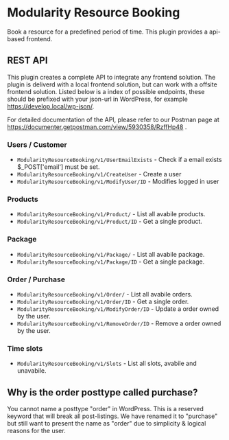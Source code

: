 # Modularity Resource Booking

Book a resource for a predefined period of time. This plugin provides a api-based frontend. 

## REST API
This plugin creates a complete API to integrate any frontend solution. The plugin is deliverd with a local frontend solution, but can work with a offsite frontend solution. Listed below is a index of possible endpoints, these should be prefixed with your json-url in WordPress, for example https://develop.local/wp-json/. 

For detailed documentation of the API, please refer to our Postman page at https://documenter.getpostman.com/view/5930358/RzffHp48 . 

### Users / Customer

* ``` ModularityResourceBooking/v1/UserEmailExists ``` - Check if a email exists $_POST['email'] must be set. 
* ``` ModularityResourceBooking/v1/CreateUser ``` - Create a user
* ``` ModularityResourceBooking/v1/ModifyUser/ID ``` - Modifies logged in user

### Products

* ``` ModularityResourceBooking/v1/Product/ ``` - List all avabile products. 
* ``` ModularityResourceBooking/v1/Product/ID ``` - Get a single product. 

### Package

* ``` ModularityResourceBooking/v1/Package/ ``` - List all avabile package. 
* ``` ModularityResourceBooking/v1/Package/ID ``` - Get a single package. 

### Order / Purchase

* ``` ModularityResourceBooking/v1/Order/ ``` - List all avabile orders. 
* ``` ModularityResourceBooking/v1/Order/ID ``` - Get a single order. 
* ``` ModularityResourceBooking/v1/ModifyOrder/ID ``` - Update a order owned by the user. 
* ``` ModularityResourceBooking/v1/RemoveOrder/ID ``` - Remove a order owned by the user. 

### Time slots

* ``` ModularityResourceBooking/v1/Slots ``` - List all slots, avabile and unavabile.

## Why is the order posttype called purchase? 
You cannot name a posttype "order" in WordPress. This is a reserved keyword that will break all post-listings. We have renamed it to "purchase" but still want to present the name as "order" due to simplicity & logical reasons for the user. 
